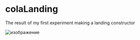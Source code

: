 # colaLanding
The result of my first experiment making a landing constructor

![изображение](https://github.com/ambi-valentia/colaLanding/assets/114367732/f563863f-03c2-4ee4-8f9e-16bdc1752c13)
